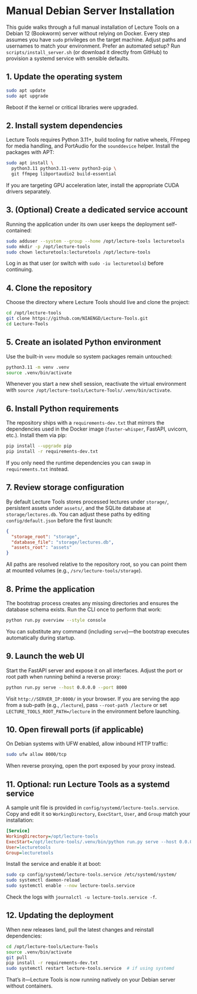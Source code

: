 # Manual Debian Server Installation

This guide walks through a full manual installation of Lecture Tools on a Debian 12 (Bookworm) server without relying on Docker. Every step assumes you have `sudo` privileges on the target machine. Adjust paths and usernames to match your environment. Prefer an automated setup? Run `scripts/install_server.sh` (or download it directly from GitHub) to provision a systemd service with sensible defaults.

## 1. Update the operating system

```bash
sudo apt update
sudo apt upgrade
```

Reboot if the kernel or critical libraries were upgraded.

## 2. Install system dependencies

Lecture Tools requires Python 3.11+, build tooling for native wheels, FFmpeg for media handling, and PortAudio for the `sounddevice` helper. Install the packages with APT:

```bash
sudo apt install \
  python3.11 python3.11-venv python3-pip \
  git ffmpeg libportaudio2 build-essential
```

If you are targeting GPU acceleration later, install the appropriate CUDA drivers separately.

## 3. (Optional) Create a dedicated service account

Running the application under its own user keeps the deployment self-contained:

```bash
sudo adduser --system --group --home /opt/lecture-tools lecturetools
sudo mkdir -p /opt/lecture-tools
sudo chown lecturetools:lecturetools /opt/lecture-tools
```

Log in as that user (or switch with `sudo -iu lecturetools`) before continuing.

## 4. Clone the repository

Choose the directory where Lecture Tools should live and clone the project:

```bash
cd /opt/lecture-tools
git clone https://github.com/NIAENGD/Lecture-Tools.git
cd Lecture-Tools
```

## 5. Create an isolated Python environment

Use the built-in `venv` module so system packages remain untouched:

```bash
python3.11 -m venv .venv
source .venv/bin/activate
```

Whenever you start a new shell session, reactivate the virtual environment with `source /opt/lecture-tools/Lecture-Tools/.venv/bin/activate`.

## 6. Install Python requirements

The repository ships with a `requirements-dev.txt` that mirrors the dependencies used in the Docker image (`faster-whisper`, FastAPI, uvicorn, etc.). Install them via pip:

```bash
pip install --upgrade pip
pip install -r requirements-dev.txt
```

If you only need the runtime dependencies you can swap in `requirements.txt` instead.

## 7. Review storage configuration

By default Lecture Tools stores processed lectures under `storage/`, persistent assets under `assets/`, and the SQLite database at `storage/lectures.db`. You can adjust these paths by editing `config/default.json` before the first launch:

```json
{
  "storage_root": "storage",
  "database_file": "storage/lectures.db",
  "assets_root": "assets"
}
```

All paths are resolved relative to the repository root, so you can point them at mounted volumes (e.g., `/srv/lecture-tools/storage`).

## 8. Prime the application

The bootstrap process creates any missing directories and ensures the database schema exists. Run the CLI once to perform that work:

```bash
python run.py overview --style console
```

You can substitute any command (including `serve`)—the bootstrap executes automatically during startup.

## 9. Launch the web UI

Start the FastAPI server and expose it on all interfaces. Adjust the port or root path when running behind a reverse proxy:

```bash
python run.py serve --host 0.0.0.0 --port 8000
```

Visit `http://SERVER_IP:8000/` in your browser. If you are serving the app from a sub-path (e.g., `/lecture`), pass `--root-path /lecture` or set `LECTURE_TOOLS_ROOT_PATH=/lecture` in the environment before launching.

## 10. Open firewall ports (if applicable)

On Debian systems with UFW enabled, allow inbound HTTP traffic:

```bash
sudo ufw allow 8000/tcp
```

When reverse proxying, open the port exposed by your proxy instead.

## 11. Optional: run Lecture Tools as a systemd service

A sample unit file is provided in `config/systemd/lecture-tools.service`. Copy and edit it so `WorkingDirectory`, `ExecStart`, `User`, and `Group` match your installation:

```ini
[Service]
WorkingDirectory=/opt/lecture-tools
ExecStart=/opt/lecture-tools/.venv/bin/python run.py serve --host 0.0.0.0 --port 8000
User=lecturetools
Group=lecturetools
```

Install the service and enable it at boot:

```bash
sudo cp config/systemd/lecture-tools.service /etc/systemd/system/
sudo systemctl daemon-reload
sudo systemctl enable --now lecture-tools.service
```

Check the logs with `journalctl -u lecture-tools.service -f`.

## 12. Updating the deployment

When new releases land, pull the latest changes and reinstall dependencies:

```bash
cd /opt/lecture-tools/Lecture-Tools
source .venv/bin/activate
git pull
pip install -r requirements-dev.txt
sudo systemctl restart lecture-tools.service  # if using systemd
```

That’s it—Lecture Tools is now running natively on your Debian server without containers.
